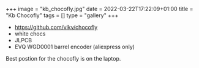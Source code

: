 +++
image = "kb_chocofly.jpg"
date = 2022-03-22T17:22:09+01:00
title = "Kb Chocofly"
tags = []
type = "gallery"
+++

* https://github.com/vlkv/chocofly
* white chocs
* JLPCB 
* EVQ WGD0001 barrel encoder  (aliexpress only)

Best postion for the chocofly is on the laptop.